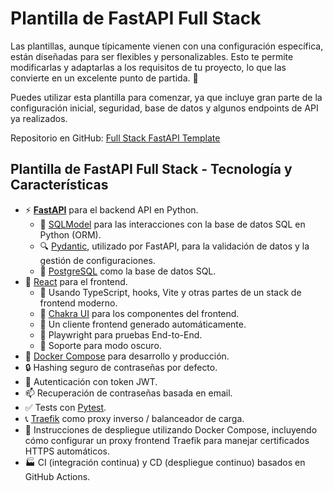 # Plantilla de FastAPI Full Stack

Las plantillas, aunque típicamente vienen con una configuración específica, están diseñadas para ser flexibles y personalizables. Esto te permite modificarlas y adaptarlas a los requisitos de tu proyecto, lo que las convierte en un excelente punto de partida. 🏁

Puedes utilizar esta plantilla para comenzar, ya que incluye gran parte de la configuración inicial, seguridad, base de datos y algunos endpoints de API ya realizados.

Repositorio en GitHub: [Full Stack FastAPI Template](https://github.com/tiangolo/full-stack-fastapi-template)

## Plantilla de FastAPI Full Stack - Tecnología y Características

- ⚡ [**FastAPI**](https://fastapi.tiangolo.com) para el backend API en Python.
    - 🧰 [SQLModel](https://sqlmodel.tiangolo.com) para las interacciones con la base de datos SQL en Python (ORM).
    - 🔍 [Pydantic](https://docs.pydantic.dev), utilizado por FastAPI, para la validación de datos y la gestión de configuraciones.
    - 💾 [PostgreSQL](https://www.postgresql.org) como la base de datos SQL.
- 🚀 [React](https://react.dev) para el frontend.
    - 💃 Usando TypeScript, hooks, Vite y otras partes de un stack de frontend moderno.
    - 🎨 [Chakra UI](https://chakra-ui.com) para los componentes del frontend.
    - 🤖 Un cliente frontend generado automáticamente.
    - 🧪 Playwright para pruebas End-to-End.
    - 🦇 Soporte para modo oscuro.
- 🐋 [Docker Compose](https://www.docker.com) para desarrollo y producción.
- 🔒 Hashing seguro de contraseñas por defecto.
- 🔑 Autenticación con token JWT.
- 📫 Recuperación de contraseñas basada en email.
- ✅ Tests con [Pytest](https://pytest.org).
- 📞 [Traefik](https://traefik.io) como proxy inverso / balanceador de carga.
- 🚢 Instrucciones de despliegue utilizando Docker Compose, incluyendo cómo configurar un proxy frontend Traefik para manejar certificados HTTPS automáticos.
- 🏭 CI (integración continua) y CD (despliegue continuo) basados en GitHub Actions.
